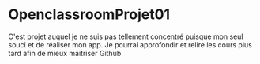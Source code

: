 # OpenclassroomProjet01
C'est projet auquel je ne suis pas tellement concentré puisque mon seul souci et de réaliser mon app. Je pourrai approfondir et relire les cours plus tard afin de mieux maitriser Github
